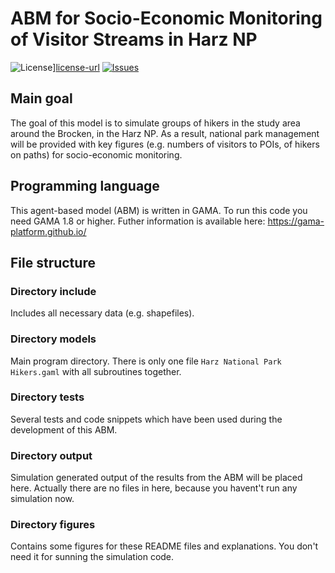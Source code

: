 # ABM for Socio-Economic Monitoring of Visitor Streams in Harz NP

![License][license-badge]][license-url]
[![Issues][issues-badge]][issues-url]

[issues-badge]: https://img.shields.io/github/issues/ZGIS/spatial-simulation.svg?style=flat-square
[issues-url]: https://github.com/ZGIS/spatial-simulation/issues

[license-badge]: https://img.shields.io/badge/License-Apache%202-blue.svg?style=flat-square
[license-url]: LICENSE

## Main goal
The goal of this model is to simulate groups of hikers in the study area around the Brocken, in the Harz NP. As a result, national park management will be provided with key figures (e.g. numbers of visitors to POIs, of hikers on paths) for socio-economic monitoring.

## Programming language
This agent-based model (ABM) is written in GAMA. To run this code you need GAMA 1.8 or higher. Futher information is available here: https://gama-platform.github.io/

## File structure
### Directory include
Includes all necessary data (e.g. shapefiles).

### Directory models
Main program directory. There is only one file `Harz National Park Hikers.gaml` with all subroutines together.

### Directory tests
Several tests and code snippets which have been used during the development of this ABM.

### Directory output
Simulation generated output of the results from the ABM will be placed here. Actually there are no files in here, because you havent't run any simulation now.

### Directory figures
Contains some figures for these README files and explanations. You don't need it for sunning the simulation code.

